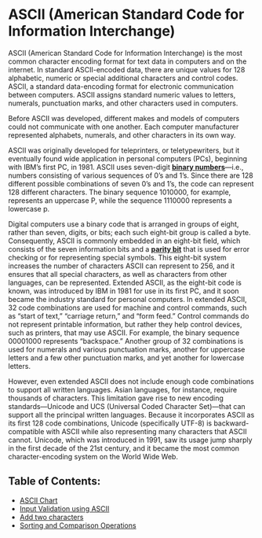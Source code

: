 # ASCII (American Standard Code for Information Interchange)
ASCII (American Standard Code for Information Interchange) is the most common character encoding format for text data in computers and on the internet. In standard ASCII-encoded data, there are unique values for 128 alphabetic, numeric or special additional characters and control codes. ASCII, a standard data-encoding format for electronic communication between computers. ASCII assigns standard numeric values to letters, numerals, punctuation marks, and other characters used in computers.

Before ASCII was developed, different makes and models of computers could not communicate with one another. Each computer manufacturer represented alphabets, numerals, and other characters in its own way.

ASCII was originally developed for teleprinters, or teletypewriters, but it eventually found wide application in personal computers (PCs), beginning with IBM’s first PC, in 1981. ASCII uses seven-digit [**binary numbers**](https://en.wikipedia.org/wiki/Binary_number)—i.e., numbers consisting of various sequences of 0’s and 1’s. Since there are 128 different possible combinations of seven 0’s and 1’s, the code can represent 128 different characters. The binary sequence 1010000, for example, represents an uppercase P, while the sequence 1110000 represents a lowercase p.

Digital computers use a binary code that is arranged in groups of eight, rather than seven, digits, or bits; each such eight-bit group is called a byte. Consequently, ASCII is commonly embedded in an eight-bit field, which consists of the seven information bits and a [**parity bit**](https://en.wikipedia.org/wiki/Parity_bit#:~:text=Parity%20bits%20are%20generally%20applied,string%20is%20even%20or%20odd.) that is used for error checking or for representing special symbols. This eight-bit system increases the number of characters ASCII can represent to 256, and it ensures that all special characters, as well as characters from other languages, can be represented. Extended ASCII, as the eight-bit code is known, was introduced by IBM in 1981 for use in its first PC, and it soon became the industry standard for personal computers. In extended ASCII, 32 code combinations are used for machine and control commands, such as “start of text,” “carriage return,” and “form feed.” Control commands do not represent printable information, but rather they help control devices, such as printers, that may use ASCII. For example, the binary sequence 00001000 represents “backspace.” Another group of 32 combinations is used for numerals and various punctuation marks, another for uppercase letters and a few other punctuation marks, and yet another for lowercase letters.

However, even extended ASCII does not include enough code combinations to support all written languages. Asian languages, for instance, require thousands of characters. This limitation gave rise to new encoding standards—Unicode and UCS (Universal Coded Character Set)—that can support all the principal written languages. Because it incorporates ASCII as its first 128 code combinations, Unicode (specifically UTF-8) is backward-compatible with ASCII while also representing many characters that ASCII cannot. Unicode, which was introduced in 1991, saw its usage jump sharply in the first decade of the 21st century, and it became the most common character-encoding system on the World Wide Web.

## Table of Contents:
- [ASCII Chart](https://github.com/nitishhsinghhh/Tips-and-Tricks-for-Programming-using-Cpp/tree/main/ASCII/ASCIIChart)
- [Input Validation using ASCII](https://github.com/nitishhsinghhh/Tips-and-Tricks-for-Programming-using-Cpp/tree/main/ASCII/InputValidation)
- [Add two characters](https://github.com/nitishhsinghhh/Tips-and-Tricks-for-Programming-using-Cpp/tree/main/ASCII/performingASCIIcalculations)
- [Sorting and Comparison Operations](https://github.com/nitishhsinghhh/Tips-and-Tricks-for-Programming-using-Cpp/tree/main/ASCII/sortingComparisonOperations)

